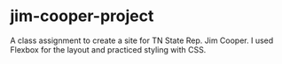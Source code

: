 # jim-cooper-project

A class assignment to create a site for TN State Rep. Jim Cooper. I used Flexbox for the layout and practiced styling with CSS.

